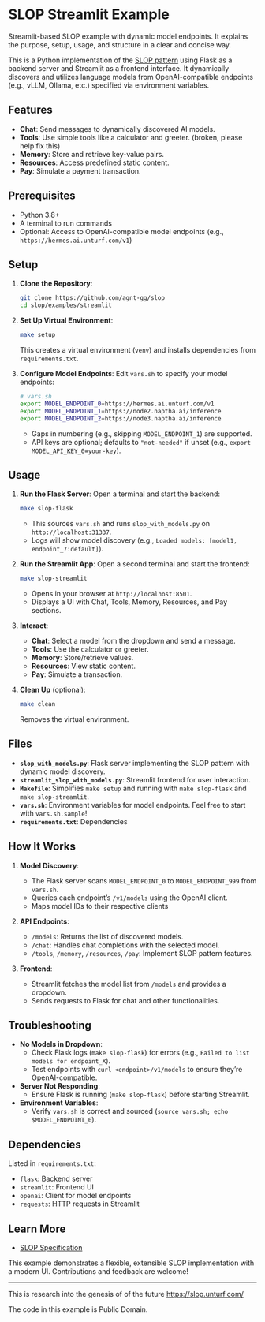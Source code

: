 # SLOP Streamlit Example

Streamlit-based SLOP example with dynamic model endpoints. It explains the purpose, setup, usage, and structure in a clear and concise way.

This is a Python implementation of the [SLOP pattern](https://github.com/agnt-gg/slop) using Flask as a backend server and Streamlit as a frontend interface. It dynamically discovers and utilizes language models from OpenAI-compatible endpoints (e.g., vLLM, Ollama, etc.) specified via environment variables.

## Features

- **Chat**: Send messages to dynamically discovered AI models.
- **Tools**: Use simple tools like a calculator and greeter. (broken, please help fix this)
- **Memory**: Store and retrieve key-value pairs.
- **Resources**: Access predefined static content.
- **Pay**: Simulate a payment transaction.

## Prerequisites

- Python 3.8+
- A terminal to run commands
- Optional: Access to OpenAI-compatible model endpoints (e.g., `https://hermes.ai.unturf.com/v1`)

## Setup

1. **Clone the Repository**:
   ```bash
   git clone https://github.com/agnt-gg/slop
   cd slop/examples/streamlit
   ```

2. **Set Up Virtual Environment**:

   ```bash
   make setup
   ```
   This creates a virtual environment (`venv`) and installs dependencies from `requirements.txt`.

3. **Configure Model Endpoints**:
   Edit `vars.sh` to specify your model endpoints:

   ```bash
   # vars.sh
   export MODEL_ENDPOINT_0=https://hermes.ai.unturf.com/v1
   export MODEL_ENDPOINT_1=https://node2.naptha.ai/inference
   export MODEL_ENDPOINT_2=https://node3.naptha.ai/inference
   ```
   - Gaps in numbering (e.g., skipping `MODEL_ENDPOINT_1`) are supported.
   - API keys are optional; defaults to `"not-needed"` if unset (e.g., `export MODEL_API_KEY_0=your-key`).

## Usage

1. **Run the Flask Server**:
   Open a terminal and start the backend:

   ```bash
   make slop-flask
   ```
   - This sources `vars.sh` and runs `slop_with_models.py` on `http://localhost:31337`.
   - Logs will show model discovery (e.g., `Loaded models: [model1, endpoint_7:default]`).

2. **Run the Streamlit App**:
   Open a second terminal and start the frontend:

   ```bash
   make slop-streamlit
   ```
   - Opens in your browser at `http://localhost:8501`.
   - Displays a UI with Chat, Tools, Memory, Resources, and Pay sections.

3. **Interact**:
   - **Chat**: Select a model from the dropdown and send a message.
   - **Tools**: Use the calculator or greeter.
   - **Memory**: Store/retrieve values.
   - **Resources**: View static content.
   - **Pay**: Simulate a transaction.

4. **Clean Up** (optional):

   ```bash
   make clean
   ```
   Removes the virtual environment.

## Files

- **`slop_with_models.py`**: Flask server implementing the SLOP pattern with dynamic model discovery.
- **`streamlit_slop_with_models.py`**: Streamlit frontend for user interaction.
- **`Makefile`**: Simplifies ``make setup`` and running with ``make slop-flask`` and ``make slop-streamlit``.
- **`vars.sh`**: Environment variables for model endpoints. Feel free to start with ``vars.sh.sample``!
- **`requirements.txt`**: Dependencies

## How It Works

1. **Model Discovery**:
   - The Flask server scans `MODEL_ENDPOINT_0` to `MODEL_ENDPOINT_999` from `vars.sh`.
   - Queries each endpoint’s `/v1/models` using the OpenAI client.
   - Maps model IDs to their respective clients

2. **API Endpoints**:
   - `/models`: Returns the list of discovered models.
   - `/chat`: Handles chat completions with the selected model.
   - `/tools`, `/memory`, `/resources`, `/pay`: Implement SLOP pattern features.

3. **Frontend**:
   - Streamlit fetches the model list from `/models` and provides a dropdown.
   - Sends requests to Flask for chat and other functionalities.

## Troubleshooting

- **No Models in Dropdown**:
  - Check Flask logs (`make slop-flask`) for errors (e.g., `Failed to list models for endpoint_X`).
  - Test endpoints with `curl <endpoint>/v1/models` to ensure they’re OpenAI-compatible.
- **Server Not Responding**:
  - Ensure Flask is running (`make slop-flask`) before starting Streamlit.
- **Environment Variables**:
  - Verify `vars.sh` is correct and sourced (`source vars.sh; echo $MODEL_ENDPOINT_0`).

## Dependencies

Listed in `requirements.txt`:
- `flask`: Backend server
- `streamlit`: Frontend UI
- `openai`: Client for model endpoints
- `requests`: HTTP requests in Streamlit

## Learn More

- [SLOP Specification](https://github.com/agnt-gg/slop)

This example demonstrates a flexible, extensible SLOP implementation with a modern UI. Contributions and feedback are welcome!

---

This is research into the genesis of of the future https://slop.unturf.com/

The code in this example is Public Domain.
